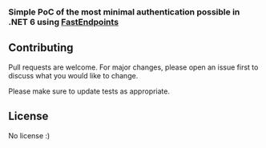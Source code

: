 ### Simple PoC of the most minimal authentication possible in .NET 6 using  [FastEndpoints](hhttps://github.com/dj-nitehawk/FastEndpoints)


## Contributing
Pull requests are welcome. For major changes, please open an issue first to discuss what you would like to change.

Please make sure to update tests as appropriate.

## License
No license :)
